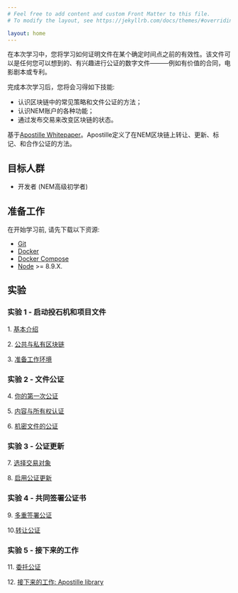 ```yaml
---
# Feel free to add content and custom Front Matter to this file.
# To modify the layout, see https://jekyllrb.com/docs/themes/#overriding-theme-defaults

layout: home
---
```


在本次学习中，您将学习如何证明文件在某个确定时间点之前的有效性。该文件可以是任何您可以想到的、有兴趣进行公证的数字文件———例如有价值的合同，电影剧本或专利。

完成本次学习后，您将会习得如下技能:

- 认识区块链中的常见策略和文件公证的方法；
- 认识NEM账户的各种功能；
- 通过发布交易来改变区块链的状态。

基于[Apostille Whitepaper](https://nem.io/wp-content/themes/nem/files/ApostilleWhitePaper.pdf)。Apostille定义了在NEM区块链上转让、更新、标记、和合作公证的方法。

## 目标人群

* 开发者 (NEM高级初学者)

## 准备工作

在开始学习前, 请先下载以下资源:

* [Git](https://git-scm.com/book/en/v2/Getting-Started-Installing-Git)
* [Docker](https://docs.docker.com/install/)
* [Docker Compose](https://docs.docker.com/compose/install/)
* [Node](https://nodejs.org/en/download/) >= 8.9.X.   

## 实验

### 实验 1 - 启动投石机和项目文件

1\. [基本介绍](https://nemtechchina.github.io/lessons/introduction/)

2\. [公共与私有区块链](https://nemtechchina.github.io/lessons/public-and-private-blockchain/)

3\. [准备工作环境](https://nemtechchina.github.io/lessons/prepare-your-workstation/)


### 实验 2 - 文件公证

4\. [你的第一次公证](https://nemtechchina.github.io/lessons/first-notarization/)

5\. [内容与所有权认证](https://nemtechchina.github.io/lessons/content-and-ownership-verification/)

6\. [机密文件的公证](https://nemtechchina.github.io/lessons/confidential-notarization/)

### 实验 3 - 公证更新

7\. [选择交易对象](https://nemtechchina.github.io/lessons/recipient/)

8\. [启用公证更新](https://nemtechchina.github.io/lessons/notarization-updates/)

### 实验 4 - 共同签署公证书

9\. [多重签署公证](https://nemtechchina.github.io/lessons/co-signed-notarization/)

10\.[转让公证](https://nemtechchina.github.io/lessons/transfer-notarization/)


### 实验 5 - 接下来的工作

11\. [委托公证](https://nemtechchina.github.io/lessons/delegated-notarization/)

12\. [接下来的工作: Apostille library](https://nemtechchina.github.io/lessons/future-work/)
